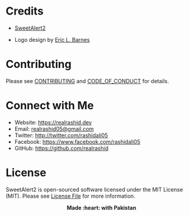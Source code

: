 # Credits

*   [SweetAlert2](https://github.com/sweetalert2/sweetalert2)

* Logo design by [Eric L. Barnes](https://ericlbarnes.com)

# Contributing

Please see [CONTRIBUTING](https://github.com/realrashid/sweet-alert/blob/master/CONTRIBUTING.md) and [CODE_OF_CONDUCT](https://github.com/realrashid/sweet-alert/blob/master/CODE_OF_CONDUCT.md) for details.

# Connect with Me

*   Website: https://realrashid.dev
*   Email: realrashid05@gmail.com
*   Twitter: http://twitter.com/rashidali05
*   Facebook: https://www.facebook.com/rashidali05
*   GitHub: https://github.com/realrashid

# License

SweetAlert2 is open-sourced software licensed under the MIT License (MIT). Please see [License File](LICENSE.md) for more information.

<p align="center"> <b>Made :heart: with Pakistan<b> </p>

